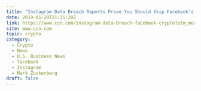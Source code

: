 ```yaml
---
title: "Instagram Data Breach Reports Prove You Should Skip Facebook’s Crypto"
date: 2019-05-20T21:35:28Z
link: https://www.ccn.com/instagram-data-breach-facebook-crypto?utm_medium=RSS&utm_source=hune
site: www.ccn.com
topic: crypto
category:
  - Crypto
  - News
  - U.S. Business News
  - facebook
  - Instagram
  - Mark Zuckerberg
draft: false
---
```

